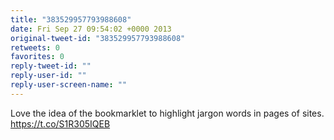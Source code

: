 ```yaml
---
title: "383529957793988608"
date: Fri Sep 27 09:54:02 +0000 2013
original-tweet-id: "383529957793988608"
retweets: 0
favorites: 0
reply-tweet-id: ""
reply-user-id: ""
reply-user-screen-name: ""
---
```

Love the idea of the bookmarklet to highlight jargon words in pages of sites. <a href="https://t.co/S1R305IQEB">https://t.co/S1R305IQEB</a>
